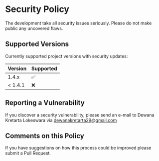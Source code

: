 # Security Policy

The development take all security issues seriously. Please do not make public any uncovered flaws.

## Supported Versions

Currently supported project versions with security updates:

| Version | Supported          |
| ------- | ------------------ |
| 1.4.x   | :white_check_mark: |
| < 1.4.1 | :x:                |

## Reporting a Vulnerability

If you discover a security vulnerability, please send an e-mail to Dewana Kretarta Lokeswara via dewanakretarta29@gmail.com

## Comments on this Policy
If you have suggestions on how this process could be improved please submit a Pull Request.
